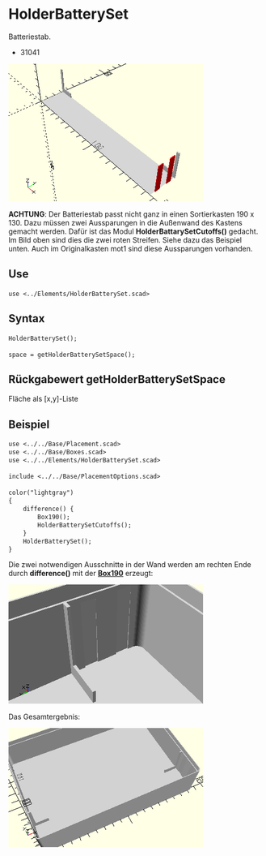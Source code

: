 # HolderBatterySet
Batteriestab.
- 31041

![HolderBatterySet](../../images/HolderBatterySet.png)

__ACHTUNG__: Der Batteriestab passt nicht ganz in einen Sortierkasten 190 x 130. Dazu müssen zwei Aussparungen in die Außenwand des Kastens gemacht werden. Dafür ist das Modul __HolderBattarySetCutoffs()__ gedacht. Im Bild oben sind dies die zwei roten Streifen. Siehe dazu das Beispiel unten. Auch im Originalkasten mot1 sind diese Aussparungen vorhanden.

## Use
```
use <../Elements/HolderBatterySet.scad>
```

## Syntax
```
HolderBatterySet();

space = getHolderBatterySetSpace();
```

## Rückgabewert getHolderBatterySetSpace
Fläche als \[x,y]-Liste

## Beispiel
```
use <../../Base/Placement.scad>
use <../../Base/Boxes.scad>
use <../../Elements/HolderBatterySet.scad>

include <../../Base/PlacementOptions.scad>

color("lightgray")
{
    difference() {
        Box190();
        HolderBatterySetCutoffs();
    }
    HolderBatterySet();
}
```
Die zwei notwendigen Ausschnitte in der Wand werden am rechten Ende durch __difference()__ mit der [__Box190__](../Base/Box190.md) erzeugt:

![HolderBatterySetCutoffs](../../images/TestHolderBatterySetCutoffs.png)

Das Gesamtergebnis:

![HolderBatterySet](../../images/TestHolderBatterySet_1.png)